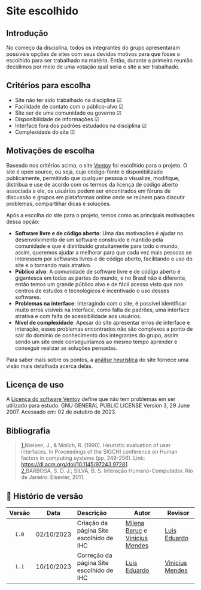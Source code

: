 
# Site escolhido

## Introdução

No começo da disciplina, todos os integrantes do grupo apresentaram possíveis opções de sites com seus devidos motivos para que fosse o escolhido para ser trabalhado na matéria. Então, durante a primeira reunião decidimos por meio de uma votação qual seria o site a ser trabalhado. 

## Critérios para escolha

* Site não ter sido trabalhado na disciplina ☑
* Facilidade de contato com o público-alvo ☑
* Site ser de uma comunidade ou governo ☑
* Disponibilidade de informações ☑
* Interface fora dos padrões estudados na disciplina ☑
* Complexidade do site ☑

## Motivações de escolha

Baseado nos critérios acima, o site [Ventoy](https://www.ventoy.net/en/index.html) foi escolhido para o projeto. O site é open source, ou seja, cujo código-fonte é disponibilizado publicamente, permitindo que qualquer pessoa o visualize, modifique, distribua e use de acordo com os termos da licença de código aberto associada a ele, os usuários podem ser encontrados em fóruns de discussão e grupos em plataformas online onde se reúnem para discutir problemas, compartilhar dicas e soluções. 

Após a escolha do site para o projeto, temos como as principais motivações dessa opção:

* __Software livre e de código aberto__: Uma das motivações é ajudar no desenvolvimento de um software construido e mantido pela comunidade e que é distribuído gratuitamente para todo o mundo, assim, queremos ajudar a melhorar para que cada vez mais pessoas se interessem por softwares livres e de código aberto, facilitando o uso do site e o tornando mais atrativo.
* __Público alvo__: A comunidade de software livre e de código aberto é gigantesca em todas as partes do mundo, e no Brasil não é diferente, então temos um grande público alvo e de fácil acesso visto que nos centros de estudos e tecnológicos é incentivado o uso desses softwares.
* __Problemas na interface__: Interagindo com o site, é possível identificar muito erros visíveis na interface, como falta de padrões, uma interface atrativa e com falta de acessibilidade aos usuários.
* __Nível de complexidade__: Apesar do site apresentar erros de interface e interação, esses problemas encontrados não são complexos a ponto de sair do domínio de conhecimento dos integrantes do grupo, assim sendo um site onde conseguiríamos ao mesmo tempo aprender e conseguir realizar as soluções pensadas.

Para saber mais sobre os pontos, a [análise heurística](avaliacoes/PlanejamentoAvaliacaoVentoy.pdf) do site fornece uma visão mais detalhada acerca delas.

## Licença de uso 

A [Licença do software Ventoy](../assets/Licenca_uso) define que não tem problemas em ser utilizado para estudo. GNU GENERAL PUBLIC LICENSE
Version 3, 29 June 2007. Acessado em: 02 de outubro de 2023.

## Bibliografia

> <a id="REF1" href="#anchor_1">1.</a>Nielsen, J., & Molich, R. (1990). Heuristic evaluation of user interfaces. In Proceedings of the SIGCHI conference on Human factors in computing systems (pp. 249-256). Link: https://dl.acm.org/doi/10.1145/97243.97281 </br>
> <a id="REF1" href="#anchor_1">2.</a>BARBOSA, S. D. J.; SILVA, B. S. Interação Humano-Computador. Rio de Janeiro: Elsevier, 2011.

## 📑 Histório de versão

| Versão| Data      | Descrição | Autor | Revisor       |
| :-:   | :-:       | :--       | --    | --            |
| `1.0`   |02/10/2023 |Criação da página Site escolhido de IHC| [Milena Baruc](https://github.com/MilenaBaruc) e [Vinicius Mendes](https://github.com/yabamiah)  | [Luis Eduardo](https://github.com/LuisMiranda10) |
| `1.1`   |10/10/2023 |Correção da página Site escolhido de IHC|[Luis Eduardo](https://github.com/LuisMiranda10) | [Vinicius Mendes](https://github.com/yabamiah) |



